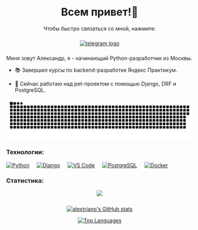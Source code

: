 <h1 align="center">Всем привет!👋 </h1>

<div align="center">
Чтобы быстро связаться со мной, нажмите: 

###

<a href="https://t.me/alextriano" target="_blank">
    <img src="https://img.shields.io/static/v1?message=Telegram&logo=telegram&label=&color=2CA5E0&logoColor=white&labelColor=&style=for-the-badge" height="25" alt="telegram logo"  />
</a>

</div>

###


Меня зовут Александр, я - начинающий Python-разработчик из Москвы.
* 📚  Завершил курсы по backend-разработке Яндекс Практикум.
* 🧠  Сейчас работаю над pet-проектом с помощью Django, DRF и PostgreSQL.


    </a>
<p align="center">
    <img width="600" src="assets/github-snake.svg" alt="snake"/>
</p>

### Технологии:

<p align="left">
<a href="https://www.python.org/" target="_blank" rel="noreferrer"><img src="https://raw.githubusercontent.com/danielcranney/readme-generator/main/public/icons/skills/python-colored.svg" width="36" height="36" alt="Python" /></a>
<img width="12" />
<a href="https://www.djangoproject.com/" target="_blank" rel="noreferrer"><img src="https://raw.githubusercontent.com/danielcranney/readme-generator/main/public/icons/skills/django-colored.svg" width="36" height="36" alt="Django" /></a>
<img width="12" />
<a href="https://code.visualstudio.com/" target="_blank" rel="noreferrer"><img src="https://raw.githubusercontent.com/danielcranney/readme-generator/main/public/icons/skills/visualstudiocode.svg" width="36" height="36" alt="VS Code" /></a>
<img width="12" />
<a href="https://www.postgresql.org/" target="_blank" rel="noreferrer"><img src="https://raw.githubusercontent.com/danielcranney/readme-generator/main/public/icons/skills/postgresql-colored.svg" width="36" height="36" alt="PostgreSQL" /></a>
<img width="12" />
<a href="https://www.docker.com/" target="_blank" rel="noreferrer"><img src="https://raw.githubusercontent.com/danielcranney/readme-generator/main/public/icons/skills/docker-colored.svg" width="36" height="36" alt="Docker" /></a>
</p>

### Статистика:

<div align="center">
<a href="http://www.github.com/alextriano"><img src="https://github-readme-streak-stats.herokuapp.com/?user=alextriano&stroke=ffffff&background=22272e&ring=6366f1&fire=6366f1&currStreakNum=ffffff&currStreakLabel=6366f1&sideNums=ffffff&sideLabels=ffffff&dates=ffffff&hide_border=true" /></a>
</div>

###

<div align="center">
<a href="http://www.github.com/alextriano"><img src="https://github-readme-stats.vercel.app/api?username=alextriano&show_icons=true&hide=stars,contribs&title_color=6366f1&text_color=ffffff&icon_color=6366f1&bg_color=22272e&hide_border=true&show_icons=true" alt="alextriano's GitHub stats" /></a>

<a href="https://github.com/alextriano" align="left"><img src="https://github-readme-stats.vercel.app/api/top-langs/?username=alextriano&langs_count=10&title_color=6366f1&text_color=ffffff&icon_color=6366f1&bg_color=22272e&hide_border=true&locale=en&custom_title=Top%20%Languages" alt="Top Languages" /></a>


###

